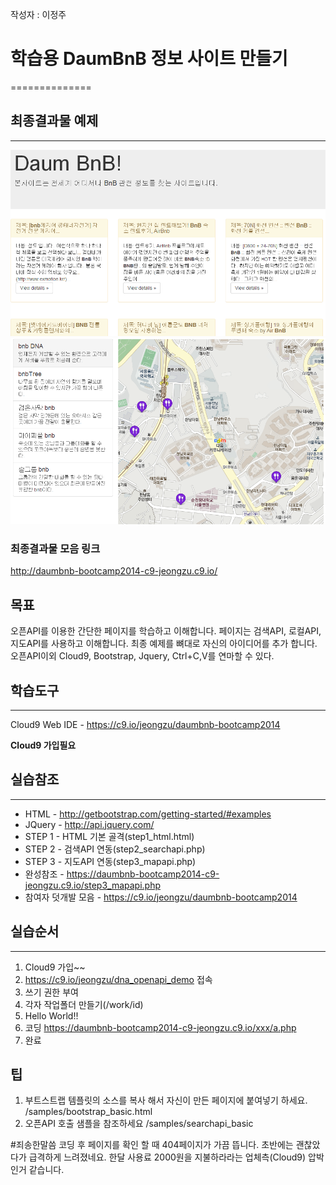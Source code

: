 작성자 : 이정주

# 학습용 DaumBnB 정보 사이트 만들기
==============

## 최종결과물 예제
--------------
![검색 API 예제](/complated1.png)
![지도 API 예제](/complated2.png)

### 최종결과물 모음 링크
http://daumbnb-bootcamp2014-c9-jeongzu.c9.io/

## 목표
오픈API를 이용한 간단한 페이지를 학습하고 이해합니다.
페이지는 검색API, 로컬API, 지도API를 사용하고 이해합니다.
최종 예제를 뼈대로 자신의 아이디어를 추가 합니다.
오픈API이외 Cloud9, Bootstrap, Jquery, Ctrl+C,V를 연마할 수 있다.

## 학습도구
--------------
Cloud9 Web IDE - https://c9.io/jeongzu/daumbnb-bootcamp2014

**Cloud9 가입필요**


## 실습참조
--------------
* HTML - http://getbootstrap.com/getting-started/#examples
* JQuery - http://api.jquery.com/
* STEP 1 - HTML 기본 골격(step1_html.html)
* STEP 2 - 검색API 연동(step2_searchapi.php)
* STEP 3 - 지도API 연동(step3_mapapi.php)
* 완성참조 - https://daumbnb-bootcamp2014-c9-jeongzu.c9.io/step3_mapapi.php
* 참여자 덧개발 모음 - https://c9.io/jeongzu/daumbnb-bootcamp2014

## 실습순서
--------------
1. Cloud9 가입~~
2. https://c9.io/jeongzu/dna_openapi_demo 접속
3. 쓰기 권한 부여
4. 각자 작업폴더 만들기(/work/id)
5. Hello World!!
6. 코딩
https://daumbnb-bootcamp2014-c9-jeongzu.c9.io/xxx/a.php
7. 완료

## 팁
1. 부트스트랩 템플릿의 소스를 복사 해서 자신이 만든 페이지에 붙여넣기 하세요.
/samples/bootstrap_basic.html
2. 오픈API 호출 샘플을 참조하세요
/samples/searchapi_basic

#죄송한말씀
코딩 후 페이지를 확인 할 때 404페이지가 가끔 뜹니다.
초반에는 괜찮았다가 급격하게 느려졌네요. 한달 사용료 2000원을 지불하라라는 업체측(Cloud9) 압박인거 같습니다.
